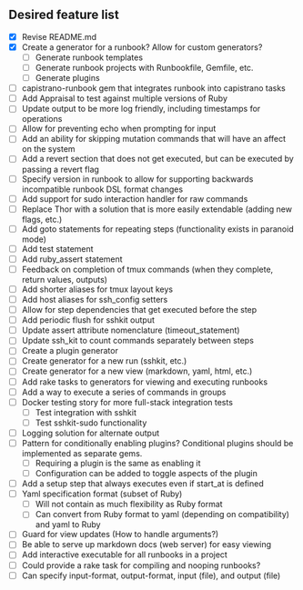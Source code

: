## Desired feature list
* [X] Revise README.md
* [X] Create a generator for a runbook? Allow for custom generators?
  * [ ] Generate runbook templates
  * [ ] Generate runbook projects with Runbookfile, Gemfile, etc.
  * [ ] Generate plugins
* [ ] capistrano-runbook gem that integrates runbook into capistrano tasks
* [ ] Add Appraisal to test against multiple versions of Ruby
* [ ] Update output to be more log friendly, including timestamps for operations
* [ ] Allow for preventing echo when prompting for input
* [ ] Add an ability for skipping mutation commands that will have an affect on the system
* [ ] Add a revert section that does not get executed, but can be executed by passing a revert flag
* [ ] Specify version in runbook to allow for supporting backwards incompatible runbook DSL format changes
* [ ] Add support for sudo interaction handler for raw commands
* [ ] Replace Thor with a solution that is more easily extendable (adding new flags, etc.)
* [ ] Add goto statements for repeating steps (functionality exists in paranoid mode)
* [ ] Add test statement
* [ ] Add ruby_assert statement
* [ ] Feedback on completion of tmux commands (when they complete, return values, outputs)
* [ ] Add shorter aliases for tmux layout keys
* [ ] Add host aliases for ssh_config setters
* [ ] Allow for step dependencies that get executed before the step
* [ ] Add periodic flush for sshkit output
* [ ] Update assert attribute nomenclature (timeout_statement)
* [ ] Update ssh_kit to count commands separately between steps
* [ ] Create a plugin generator
* [ ] Create generator for a new run (sshkit, etc.)
* [ ] Create generator for a new view (markdown, yaml, html, etc.)
* [ ] Add rake tasks to generators for viewing and executing runbooks
* [ ] Add a way to execute a series of commands in groups
* [ ] Docker testing story for more full-stack integration tests
  * [ ] Test integration with sshkit
  * [ ] Test sshkit-sudo functionality
* [ ] Logging solution for alternate output
* [ ] Pattern for conditionally enabling plugins? Conditional plugins should be implemented as separate gems.
  * [ ] Requiring a plugin is the same as enabling it
  * [ ] Configuration can be added to toggle aspects of the plugin
* [ ] Add a setup step that always executes even if start_at is defined
* [ ] Yaml specification format (subset of Ruby)
  * [ ] Will not contain as much flexibility as Ruby format
  * [ ] Can convert from Ruby format to yaml (depending on compatibility) and yaml to Ruby
* [ ] Guard for view updates (How to handle arguments?)
* [ ] Be able to serve up markdown docs (web server) for easy viewing
* [ ] Add interactive executable for all runbooks in a project
* [ ] Could provide a rake task for compiling and nooping runbooks?
* [ ] Can specify input-format, output-format, input (file), and output (file)
